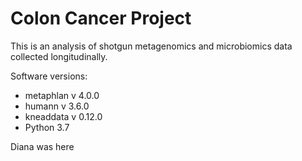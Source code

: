 # Colon Cancer Project 

This is an analysis of shotgun metagenomics and microbiomics data collected longitudinally. 

Software versions: 
- metaphlan v 4.0.0
- humann v 3.6.0
- kneaddata v 0.12.0
- Python 3.7 

Diana was here

